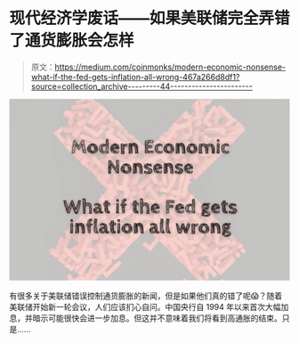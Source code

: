 # 现代经济学废话——如果美联储完全弄错了通货膨胀会怎样

> 原文：<https://medium.com/coinmonks/modern-economic-nonsense-what-if-the-fed-gets-inflation-all-wrong-467a266d8df1?source=collection_archive---------44----------------------->

![](img/31b02a65a836f2eefefbc9bd5b288412.png)

有很多关于美联储错误控制通货膨胀的新闻，但是如果他们真的错了呢😱？随着美联储开始新一轮会议，人们应该扪心自问。中国央行自 1994 年以来首次大幅加息，并暗示可能很快会进一步加息。但这并不意味着我们将看到高通胀的结束。只是……
